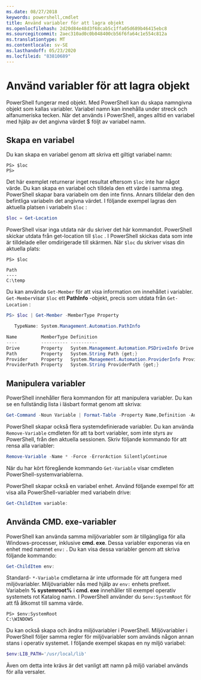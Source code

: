 ```yaml
---
ms.date: 08/27/2018
keywords: powershell,cmdlet
title: Använd variabler för att lagra objekt
ms.openlocfilehash: 2d20d84e48d3f68cab5c1ffa05d689b46415ebc8
ms.sourcegitcommit: 2aec310ad0c0b048400cb56f6fa64c1e554c812a
ms.translationtype: MT
ms.contentlocale: sv-SE
ms.lasthandoff: 05/23/2020
ms.locfileid: "83810689"
---
```

# <a name="using-variables-to-store-objects"></a>Använd variabler för att lagra objekt

PowerShell fungerar med objekt. Med PowerShell kan du skapa namngivna objekt som kallas variabler.
Variabel namn kan innehålla under streck och alfanumeriska tecken. När det används i PowerShell, anges alltid en variabel med hjälp av det angivna värdet \$ följt av variabel namn.

## <a name="creating-a-variable"></a>Skapa en variabel

Du kan skapa en variabel genom att skriva ett giltigt variabel namn:

```
PS> $loc
PS>
```

Det här exemplet returnerar inget resultat eftersom `$loc` inte har något värde. Du kan skapa en variabel och tilldela den ett värde i samma steg. PowerShell skapar bara variabeln om den inte finns.
Annars tilldelar den den befintliga variabeln det angivna värdet. I följande exempel lagras den aktuella platsen i variabeln `$loc` :

```powershell
$loc = Get-Location
```

PowerShell visar inga utdata när du skriver det här kommandot. PowerShell skickar utdata från get-location till `$loc` . I PowerShell skickas data som inte är tilldelade eller omdirigerade till skärmen. När `$loc` du skriver visas din aktuella plats:

```
PS> $loc

Path
----
C:\temp
```

Du kan använda `Get-Member` för att visa information om innehållet i variabler. `Get-Member`visar `$loc` ett **PathInfo** -objekt, precis som utdata från `Get-Location` :

```powershell
PS> $loc | Get-Member -MemberType Property

   TypeName: System.Management.Automation.PathInfo

Name         MemberType Definition
----         ---------- ----------
Drive        Property   System.Management.Automation.PSDriveInfo Drive {get;}
Path         Property   System.String Path {get;}
Provider     Property   System.Management.Automation.ProviderInfo Provider {...
ProviderPath Property   System.String ProviderPath {get;}
```

## <a name="manipulating-variables"></a>Manipulera variabler

PowerShell innehåller flera kommandon för att manipulera variabler. Du kan se en fullständig lista i läsbart format genom att skriva:

```powershell
Get-Command -Noun Variable | Format-Table -Property Name,Definition -AutoSize -Wrap
```

PowerShell skapar också flera systemdefinierade variabler. Du kan använda `Remove-Variable` cmdleten för att ta bort variabler, som inte styrs av PowerShell, från den aktuella sessionen. Skriv följande kommando för att rensa alla variabler:

```powershell
Remove-Variable -Name * -Force -ErrorAction SilentlyContinue
```

När du har kört föregående kommando `Get-Variable` visar cmdleten PowerShell-systemvariablerna.

PowerShell skapar också en variabel enhet. Använd följande exempel för att visa alla PowerShell-variabler med variabeln drive:

```powershell
Get-ChildItem variable:
```

## <a name="using-cmdexe-variables"></a>Använda CMD. exe-variabler

PowerShell kan använda samma miljövariabler som är tillgängliga för alla Windows-processer, inklusive **cmd. exe**. Dessa variabler exponeras via en enhet med namnet `env:` . Du kan visa dessa variabler genom att skriva följande kommando:

```powershell
Get-ChildItem env:
```

Standard- `*-Variable` cmdletarna är inte utformade för att fungera med miljövariabler. Miljövariabler nås med hjälp av `env:` enhets prefixet. Variabeln **% systemroot%** i **cmd. exe** innehåller till exempel operativ systemets rot Katalog namn. I PowerShell använder du `$env:SystemRoot` för att få åtkomst till samma värde.

```
PS> $env:SystemRoot
C:\WINDOWS
```

Du kan också skapa och ändra miljövariabler i PowerShell. Miljövariabler i PowerShell följer samma regler för miljövariabler som används någon annan stans i operativ systemet. I följande exempel skapas en ny miljö variabel:

```powershell
$env:LIB_PATH='/usr/local/lib'
```

Även om detta inte krävs är det vanligt att namn på miljö variabel används för alla versaler.
